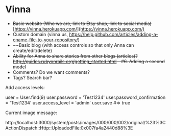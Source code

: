 Vinna
=====

* ~~Basic website (Who we are, link to Etsy shop, link to social media)~~ [https://vinna.herokuapp.com/](https://vinna.herokuapp.com/)
* Custom domain (vinna.us, https://help.github.com/articles/adding-a-cname-file-to-your-repository/)  
* ~~Basic blog (with access controls so that only Anna can create/edit/delete)
* ~~Ability for Anna to share stories from other blogs (articles)? http://guides.rubyonrails.org/getting_started.html - #6. Adding a second model~~
* Comments? Do we want comments? 
* Tags? Search bar? 

Add access levels:

user = User.find(9)
user.password = 'Test1234'
user.password_confirmation = 'Test1234'
user.access_level = 'admin'
user.save #=> true

Current image message: 

http://localhost:3000/system/posts/images/000/000/002/original/%23%3CActionDispatch::Http::UploadedFile:0x007fa4a2440d88%3E
